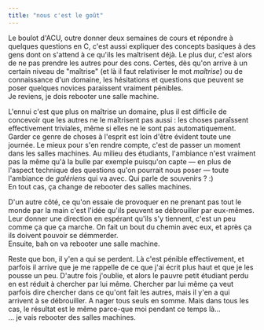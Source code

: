 ```yaml
---
title: "nous c'est le goût"
---
```


Le boulot d'ACU, outre donner deux semaines de cours et répondre à quelques
questions en C, c'est aussi expliquer des concepts basiques à des gens dont on
s'attend à ce qu'ils les maîtrisent déjà. Le plus dur, c'est alors de ne pas
prendre les autres pour des cons. Certes, dès qu'on arrive à un certain niveau
de "maîtrise" (et là il faut relativiser le mot _maîtrise_) ou de connaissance
d'un domaine, les hésitations et questions que peuvent se poser quelques
novices paraissent vraiment pénibles.  
Je reviens, je dois rebooter une salle machine.

L'ennui c'est que plus on maîtrise un domaine, plus il est difficile de
concevoir que les autres ne le maîtrisent pas aussi : les choses paraîssent
effectivement triviales, même si elles ne le sont pas automatiquement. Garder
ce genre de choses à l'esprit est loin d'être évident toute une journée. Le
mieux pour s'en rendre compte, c'est de passer un moment dans les salles
machines. Au milieu des étudiants, l'ambiance n'est vraiment pas la même qu'à
la bulle par exemple puisqu'on capte — en plus de l'aspect technique des
questions qu'on pourrait nous poser — toute l'ambiance de _galériens_ qui va
avec. Qui parle de souvenirs ? :)  
En tout cas, ça change de rebooter des salles machines.

D'un autre côté, ce qu'on essaie de provoquer en ne prenant pas tout le monde
par la main c'est l'idée qu'ils peuvent se débrouiller par eux-mêmes. Leur
donner une direction en espérant qu'ils s'y tiennent, c'est un peu comme ça
que ça marche. On fait un bout du chemin avec eux, et après ça ils doivent
pouvoir se démmerder.  
Ensuite, bah on va rebooter une salle machine.

Reste que bon, il y'en a qui se perdent. Là c'est pénible effectivement, et
parfois il arrive que je me rappelle de ce que j'ai écrit plus haut et que je
les pousse un peu. D'autre fois j'oublie, et alors le pauvre petit étudiant
perdu en est réduit à chercher par lui même. Chercher par lui même ça veut
parfois dire chercher dans ce qu'ont fait les autres, mais il y'en a qui
arrivent à se débrouiller. A nager tous seuls en somme. Mais dans tous les
cas, le résultat est le même parce-que moi pendant ce temps là...  
... je vais rebooter des salles machines.


